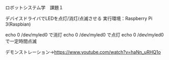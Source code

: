 ロボットシステム学　課題１

デバイスドライバでLEDを点灯/消灯/点滅させる
実行環境：Raspberry Pi 3(Raspbian)

echo 0 /dev/myled0 で消灯
echo 0 /dev/myled0 で点灯
echo 0 /dev/myled0 で一定時間点滅

デモンストレーション→https://www.youtube.com/watch?v=haNn_uRHQ1o
